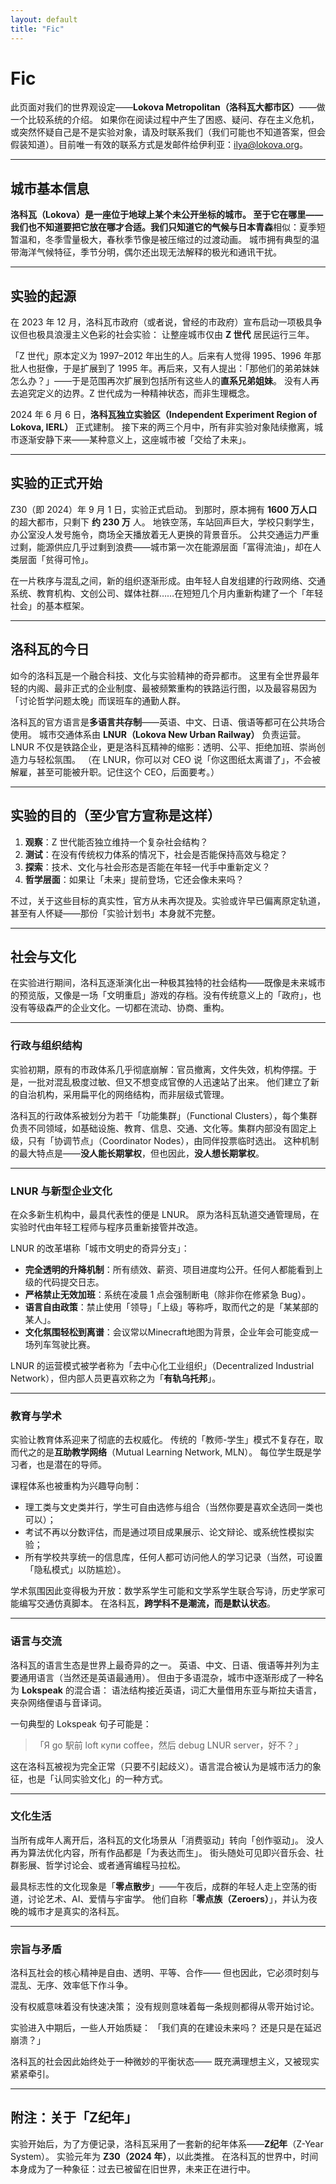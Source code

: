 ```yaml
---
layout: default
title: "Fic"
---
```


# Fic

此页面对我们的世界观设定——**Lokova Metropolitan（洛科瓦大都市区）**——做一个比较系统的介绍。
如果你在阅读过程中产生了困惑、疑问、存在主义危机，或突然怀疑自己是不是实验对象，请及时联系我们（我们可能也不知道答案，但会假装知道）。目前唯一有效的联系方式是发邮件给伊利亚：ilya@lokova.org。

---

## 城市基本信息

**洛科瓦（Lokova）**是一座位于地球上某个未公开坐标的城市。
至于它在哪里——我们也不知道要把它放在哪才合适。我们只知道它的气候与**日本青森**相似：夏季短暂温和，冬季雪量极大，春秋季节像是被压缩过的过渡动画。
城市拥有典型的温带海洋气候特征，季节分明，偶尔还出现无法解释的极光和通讯干扰。

---

## 实验的起源

在 2023 年 12 月，洛科瓦市政府（或者说，曾经的市政府）宣布启动一项极具争议但也极具浪漫主义色彩的社会实验：
让整座城市仅由 **Z 世代** 居民运行三年。

「Z 世代」原本定义为 1997–2012 年出生的人。后来有人觉得 1995、1996 年那批人也挺像，于是扩展到了 1995 年。再后来，又有人提出：「那他们的弟弟妹妹怎么办？」——于是范围再次扩展到包括所有这些人的**直系兄弟姐妹**。
没有人再去追究定义的边界。Z 世代成为一种精神状态，而非生理概念。

2024 年 6 月 6 日，**洛科瓦独立实验区（Independent Experiment Region of Lokova, IERL）** 正式建制。
接下来的两三个月中，所有非实验对象陆续撤离，城市逐渐安静下来——某种意义上，这座城市被「交给了未来」。

---

## 实验的正式开始

Z30（即 2024）年 9 月 1 日，实验正式启动。
到那时，原本拥有 **1600 万人口** 的超大都市，只剩下 **约 230 万** 人。
地铁空荡，车站回声巨大，学校只剩学生，办公室没人发号施令，商场全天播放着无人更换的背景音乐。
公共交通运力严重过剩，能源供应几乎过剩到浪费——城市第一次在能源层面「富得流油」，却在人类层面「贫得可怜」。

在一片秩序与混乱之间，新的组织逐渐形成。由年轻人自发组建的行政网络、交通系统、教育机构、文创公司、媒体社群……在短短几个月内重新构建了一个「年轻社会」的基本框架。

---

## 洛科瓦的今日

如今的洛科瓦是一个融合科技、文化与实验精神的奇异都市。
这里有全世界最年轻的内阁、最非正式的企业制度、最被频繁重构的铁路运行图，以及最容易因为「讨论哲学问题太晚」而误班车的通勤人群。

洛科瓦的官方语言是**多语言共存制**——英语、中文、日语、俄语等都可在公共场合使用。
城市交通体系由 **LNUR（Lokova New Urban Railway）** 负责运营。
LNUR 不仅是铁路企业，更是洛科瓦精神的缩影：透明、公平、拒绝加班、崇尚创造力与轻松氛围。
（在 LNUR，你可以对 CEO 说「你这图纸太离谱了」，不会被解雇，甚至可能被升职。记住这个 CEO，后面要考。）

---

## 实验的目的（至少官方宣称是这样）

1. **观察**：Z 世代能否独立维持一个复杂社会结构？
2. **测试**：在没有传统权力体系的情况下，社会是否能保持高效与稳定？
3. **探索**：技术、文化与社会形态是否能在年轻一代手中重新定义？
4. **哲学层面**：如果让「未来」提前登场，它还会像未来吗？

不过，关于这些目标的真实性，官方从未再次提及。实验或许早已偏离原定轨道，甚至有人怀疑——那份「实验计划书」本身就不完整。

---

## 社会与文化

在实验进行期间，洛科瓦逐渐演化出一种极其独特的社会结构——既像是未来城市的预览版，又像是一场「文明重启」游戏的存档。没有传统意义上的「政府」，也没有等级森严的企业文化。一切都在流动、协商、重构。

---

### 行政与组织结构

实验初期，原有的市政体系几乎彻底崩解：官员撤离，文件失效，机构停摆。于是，一批对混乱极度过敏、但又不想变成官僚的人迅速站了出来。
他们建立了新的自治机构，采用扁平化的网络结构，而非层级式管理。

洛科瓦的行政体系被划分为若干「功能集群」（Functional Clusters），每个集群负责不同领域，如基础设施、教育、信息、交通、文化等。集群内部没有固定上级，只有「协调节点」（Coordinator Nodes），由同伴投票临时选出。
这种机制的最大特点是——**没人能长期掌权**，但也因此，**没人想长期掌权**。

---

### LNUR 与新型企业文化

在众多新生机构中，最具代表性的便是 LNUR。
原为洛科瓦轨道交通管理局，在实验时代由年轻工程师与程序员重新接管并改造。

LNUR 的改革堪称「城市文明史的奇异分支」：

* **完全透明的升降机制**：所有绩效、薪资、项目进度均公开。任何人都能看到上级的代码提交日志。
* **严格禁止无效加班**：系统在凌晨 1 点会强制断电（除非你在修紧急 Bug）。
* **语言自由政策**：禁止使用「领导」「上级」等称呼，取而代之的是「某某部的某人」。
* **文化氛围轻松到离谱**：会议常以Minecraft地图为背景，企业年会可能变成一场列车驾驶比赛。

LNUR 的运营模式被学者称为「去中心化工业组织」（Decentralized Industrial Network），但内部人员更喜欢称之为「**有轨乌托邦**」。

---

### 教育与学术

实验让教育体系迎来了彻底的去权威化。
传统的「教师-学生」模式不复存在，取而代之的是**互助教学网络**（Mutual Learning Network, MLN）。
每位学生既是学习者，也是潜在的导师。

课程体系也被重构为兴趣导向制：

* 理工类与文史类并行，学生可自由选修与组合（当然你要是喜欢全选同一类也可以）；
* 考试不再以分数评估，而是通过项目成果展示、论文辩论、或系统性模拟实验；
* 所有学校共享统一的信息库，任何人都可访问他人的学习记录（当然，可设置「隐私模式」以防尴尬）。

学术氛围因此变得极为开放：数学系学生可能和文学系学生联合写诗，历史学家可能编写交通仿真脚本。
在洛科瓦，**跨学科不是潮流，而是默认状态**。

---

### 语言与交流

洛科瓦的语言生态是世界上最奇异的之一。
英语、中文、日语、俄语等并列为主要通用语言（当然还是英语最通用）。
但由于多语混杂，城市中逐渐形成了一种名为 **Lokspeak** 的混合语：
语法结构接近英语，词汇大量借用东亚与斯拉夫语言，夹杂网络俚语与音译词。

一句典型的 Lokspeak 句子可能是：

> 「Я go 駅前 loft купи coffee，然后 debug LNUR server，好不？」

这在洛科瓦被视为完全正常（只要不引起歧义）。语言混合被认为是城市活力的象征，也是「认同实验文化」的一种方式。

---

### 文化生活

当所有成年人离开后，洛科瓦的文化场景从「消费驱动」转向「创作驱动」。
没人再为算法优化内容，所有作品都是「为表达而生」。
街头随处可见即兴音乐会、社群影展、哲学讨论会、或者通宵编程马拉松。

最具标志性的文化现象是「**零点散步**」——午夜后，成群的年轻人走上空荡的街道，讨论艺术、AI、爱情与宇宙学。
他们自称「**零点族（Zeroers）**」，并认为夜晚的城市才是真实的洛科瓦。

---

### 宗旨与矛盾

洛科瓦社会的核心精神是自由、透明、平等、合作——
但也因此，它必须时刻与混乱、无序、效率低下作斗争。

没有权威意味着没有快速决策；
没有规则意味着每一条规则都得从零开始讨论。

实验进入中期后，一些人开始质疑：
「我们真的在建设未来吗？
还是只是在延迟崩溃？」

洛科瓦的社会因此始终处于一种微妙的平衡状态——
既充满理想主义，又被现实紧紧牵引。

---

## 附注：关于「Z纪年」

实验开始后，为了方便记录，洛科瓦采用了一套新的纪年体系——**Z纪年**（Z-Year System）。
实验元年为 **Z30（2024 年）**，以此类推。
在洛科瓦的世界中，时间本身成为了一种象征：过去已被留在旧世界，未来正在进行中。
